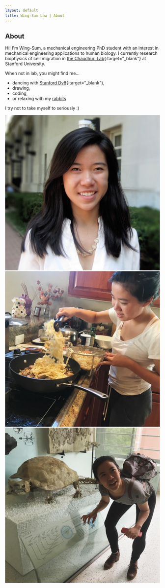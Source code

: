```yaml
---
layout: default
title: Wing-Sum Law | About
---
```

## About

Hi! I'm Wing-Sum, a mechanical engineering PhD student with an interest in mechanical engineering applications to human biology. I currently research biophysics of cell migration in [the Chaudhuri Lab](https://chaudhurilab.stanford.edu/){:target="_blank"} at Stanford University.

When not in lab, you might find me...

* dancing with [Stanford Dv8](https://stanforddv8.wixsite.com/stanforddv8){:target="_blank"},
* drawing,
* coding,
* or relaxing with my [rabbits](/rabbits.html)

I try not to take myself to seriously :)

![Headshot](/assets/images/portrait_square_small.jpg/)
![Cooking Pasta](/assets/images/pasta.JPG/)
![AMNH](/assets/images/turtle.JPG/)
